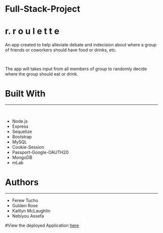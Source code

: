# Full-Stack-Project

<h1>r. r o u l e t t e</h1>

<p>An app created to help alleviate debate and indecision about
where a group of friends or coworkers should have food or drinks, etc.</p>
<br>
<p>The app will takes input from all members of group to randomly decide where the group should eat or drink.</p>
<h1>Built With</h1>
<hr>
<br>
<ul>
<li>Node.js</li>
<li>Express</li>
<li>Sequelize</li>
<li>Bootstrap</li>
<li>MySQL</li>
<li>Cookie-Session</li>
<li>Passport-Google-OAUTH20</li>
<li>MongoDB</li>
<li>mLab</li>
</ul>

<h1>Authors</h1>
<hr>
<ul>
<li>Ferew Tucho</li>
<li>Gulden Rose</li>
<li>Kaitlyn McLaughlin</li>
<li>Nebiyou Assefa</li>
</ul>

#View the deployed Application [here](https://arcane-citadel-23385.herokuapp.com/)
